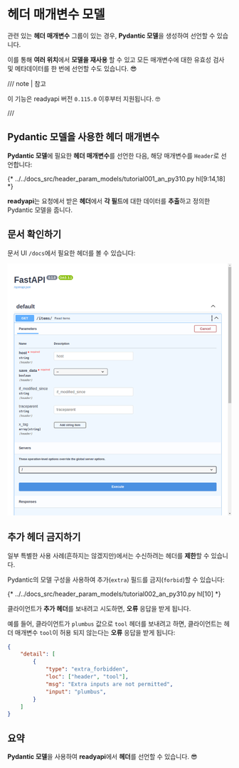 # 헤더 매개변수 모델

관련 있는 **헤더 매개변수** 그룹이 있는 경우, **Pydantic 모델**을 생성하여 선언할 수 있습니다.

이를 통해 **여러 위치**에서 **모델을 재사용** 할 수 있고 모든 매개변수에 대한 유효성 검사 및 메타데이터를 한 번에 선언할 수도 있습니다. 😎

/// note | 참고

이 기능은 readyapi 버전 `0.115.0` 이후부터 지원됩니다. 🤓

///

## Pydantic 모델을 사용한 헤더 매개변수

**Pydantic 모델**에 필요한 **헤더 매개변수**를 선언한 다음, 해당 매개변수를 `Header`로 선언합니다:

{* ../../docs_src/header_param_models/tutorial001_an_py310.py hl[9:14,18] *}

**readyapi**는 요청에서 받은 **헤더**에서 **각 필드**에 대한 데이터를 **추출**하고 정의한 Pydantic 모델을 줍니다.

## 문서 확인하기

문서 UI `/docs`에서 필요한 헤더를 볼 수 있습니다:

<div class="screenshot">
<img src="/img/tutorial/header-param-models/image01.png">
</div>

## 추가 헤더 금지하기

일부 특별한 사용 사례(흔하지는 않겠지만)에서는 수신하려는 헤더를 **제한**할 수 있습니다.

Pydantic의 모델 구성을 사용하여 추가(`extra`) 필드를 금지(`forbid`)할 수 있습니다:

{* ../../docs_src/header_param_models/tutorial002_an_py310.py hl[10] *}

클라이언트가 **추가 헤더**를 보내려고 시도하면, **오류** 응답을 받게 됩니다.

예를 들어, 클라이언트가 `plumbus` 값으로 `tool` 헤더를 보내려고 하면, 클라이언트는 헤더 매개변수 `tool`이 허용 되지 않는다는 **오류** 응답을 받게 됩니다:

```json
{
    "detail": [
        {
            "type": "extra_forbidden",
            "loc": ["header", "tool"],
            "msg": "Extra inputs are not permitted",
            "input": "plumbus",
        }
    ]
}
```

## 요약

**Pydantic 모델**을 사용하여 **readyapi**에서 **헤더**를 선언할 수 있습니다. 😎
